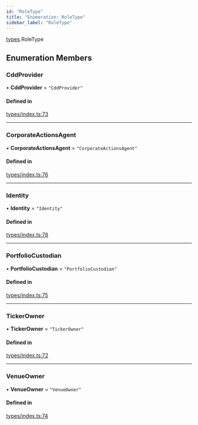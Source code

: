 ```yaml
---
id: "RoleType"
title: "Enumeration: RoleType"
sidebar_label: "RoleType"
---
```


[types](../../../modules/Types/Types.md).RoleType

## Enumeration Members

### CddProvider

• **CddProvider** = ``"CddProvider"``

#### Defined in

[types/index.ts:73](https://github.com/PolymeshAssociation/polymesh-sdk/blob/31fdce23/src/types/index.ts#L73)

___

### CorporateActionsAgent

• **CorporateActionsAgent** = ``"CorporateActionsAgent"``

#### Defined in

[types/index.ts:76](https://github.com/PolymeshAssociation/polymesh-sdk/blob/31fdce23/src/types/index.ts#L76)

___

### Identity

• **Identity** = ``"Identity"``

#### Defined in

[types/index.ts:78](https://github.com/PolymeshAssociation/polymesh-sdk/blob/31fdce23/src/types/index.ts#L78)

___

### PortfolioCustodian

• **PortfolioCustodian** = ``"PortfolioCustodian"``

#### Defined in

[types/index.ts:75](https://github.com/PolymeshAssociation/polymesh-sdk/blob/31fdce23/src/types/index.ts#L75)

___

### TickerOwner

• **TickerOwner** = ``"TickerOwner"``

#### Defined in

[types/index.ts:72](https://github.com/PolymeshAssociation/polymesh-sdk/blob/31fdce23/src/types/index.ts#L72)

___

### VenueOwner

• **VenueOwner** = ``"VenueOwner"``

#### Defined in

[types/index.ts:74](https://github.com/PolymeshAssociation/polymesh-sdk/blob/31fdce23/src/types/index.ts#L74)
